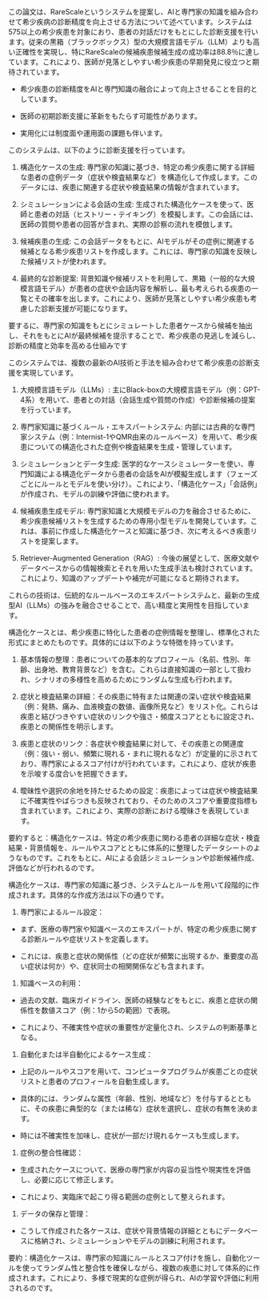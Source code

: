 この論文は、RareScaleというシステムを提案し、AIと専門家の知識を組み合わせて希少疾病の診断精度を向上させる方法について述べています。システムは575以上の希少疾患を対象におり、患者の対話だけをもとにした診断支援を行います。従来の黒箱（ブラックボックス）型の大規模言語モデル（LLM）よりも高い正確性を実現し、特にRareScaleの候補疾患候補生成の成功率は88.8％に達しています。これにより、医師が見落としやすい希少疾患の早期発見に役立つと期待されています。

- 希少疾患の診断精度をAIと専門知識の融合によって向上させることを目的としています。

- 医師の初期診断支援に革新をもたらす可能性があります。

- 実用化には制度面や運用面の課題も伴います。


このシステムは、以下のように診断支援を行っています。

1. 構造化ケースの生成: 専門家の知識に基づき、特定の希少疾患に関する詳細な患者の症例データ（症状や検査結果など）を構造化して作成します。このデータには、疾患に関連する症状や検査結果の情報が含まれています。

2. シミュレーションによる会話の生成: 生成された構造化ケースを使って、医師と患者の対話（ヒストリー・テイキング）を模擬します。この会話には、医師の質問や患者の回答が含まれ、実際の診察の流れを模倣します。

3. 候補疾患の生成: この会話データをもとに、AIモデルがその症例に関連する候補となる希少疾患リストを作成します。これには、専門家の知識を反映した候補リストが使われます。

4. 最終的な診断提案: 背景知識や候補リストを利用して、黒箱（一般的な大規模言語モデル）が患者の症状や会話内容を解析し、最も考えられる疾患の一覧とその確率を出します。これにより、医師が見落としやすい希少疾患も考慮した診断支援が可能になります。

要するに、専門家の知識をもとにシミュレートした患者ケースから候補を抽出し、それをもとにAIが最終候補を提示することで、希少疾患の見逃しを減らし、診断の精度と効率を高める仕組みです


このシステムでは、複数の最新のAI技術と手法を組み合わせて希少疾患の診断支援を実現しています。

1. 大規模言語モデル（LLMs）: 主にBlack-boxの大規模言語モデル（例：GPT-4系）を用いて、患者との対話（会話生成や質問の作成）や診断候補の提案を行っています。

2. 専門家知識に基づくルール・エキスパートシステム: 内部には古典的な専門家システム（例：Internist-1やQMR由来のルールベース）を用いて、希少疾患についての構造化された症例や検査結果を生成・管理しています。

3. シミュレーションとデータ生成: 医学的なケースシミュレーターを使い、専門知識による構造化データから患者の会話をAIが模擬生成します（フェーズごとにルールとモデルを使い分け）。これにより、「構造化ケース」「会話例」が作成され、モデルの訓練や評価に使われます。

4. 候補疾患生成モデル: 専門家知識と大規模モデルの力を融合させるために、希少疾患候補リストを生成するための専用小型モデルを開発しています。これは、事前に作成した構造化ケースと知識に基づき、次に考えるべき疾患リストを提案します。

5. Retriever-Augmented Generation（RAG）: 今後の展望として、医療文献やデータベースからの情報検索とそれを用いた生成手法も検討されています。これにより、知識のアップデートや補完が可能になると期待されます。

これらの技術は、伝統的なルールベースのエキスパートシステムと、最新の生成型AI（LLMs）の強みを融合させることで、高い精度と実用性を目指しています。


構造化ケースとは、希少疾患に特化した患者の症例情報を整理し、標準化された形式にまとめたものです。具体的には以下のような特徴を持っています。

1. 基本情報の整理：患者についての基本的なプロフィール（名前、性別、年齢、出身地、教育背景など）を含む。これらは直接知識の一部として扱われ、シナリオの多様性を高めるためにランダムな生成も行われます。

2. 症状と検査結果の詳細：その疾患に特有または関連の深い症状や検査結果（例：発熱、痛み、血液検査の数値、画像所見など）をリスト化。これらは疾患と結びつきやすい症状のリンクや強さ・頻度スコアとともに設定され、疾患との関係性を明示します。

3. 疾患と症状のリンク：各症状や検査結果に対して、その疾患との関連度（例：強い・弱い、頻繁に現れる・まれに現れるなど）が定量的に示されており、専門家によるスコア付けが行われています。これにより、症状が疾患を示唆する度合いを把握できます。

4. 曖昧性や選択の余地を持たせるための設定：疾患によっては症状や検査結果に不確実性やばらつきも反映されており、そのためのスコアや重要度指標も含まれています。これにより、実際の診断における曖昧さを表現しています。

要約すると：構造化ケースは、特定の希少疾患に関わる患者の詳細な症状・検査結果・背景情報を、ルールやスコアとともに体系的に整理したデータシートのようなものです。これをもとに、AIによる会話シミュレーションや診断候補作成、評価などが行われるのです。



構造化ケースは、専門家の知識に基づき、システムとルールを用いて段階的に作成されます。具体的な作成方法は以下の通りです。

1. 専門家によるルール設定：

- まず、医療の専門家や知識ベースのエキスパートが、特定の希少疾患に関する診断ルールや症状リストを定義します。

- これには、疾患と症状の関係性（どの症状が頻繁に出現するか、重要度の高い症状は何か）や、症状同士の相関関係なども含まれます。

1. 知識ベースの利用：

- 過去の文献、臨床ガイドライン、医師の経験などをもとに、疾患と症状の関係性を数値スコア（例：1から5の範囲）で表現。

- これにより、不確実性や症状の重要性が定量化され、システムの判断基準となる。

1. 自動化または半自動化によるケース生成：

- 上記のルールやスコアを用いて、コンピュータプログラムが疾患ごとの症状リストと患者のプロフィールを自動生成します。

- 具体的には、ランダムな属性（年齢、性別、地域など）を付与するとともに、その疾患に典型的な（または稀な）症状を選択し、症状の有無を決めます。

- 時には不確実性を加味し、症状が一部だけ現れるケースも生成します。

1. 症例の整合性確認：

- 生成されたケースについて、医療の専門家が内容の妥当性や現実性を評価し、必要に応じて修正します。

- これにより、実臨床で起こり得る範囲の症例として整えられます。

1. データの保存と管理：

- こうして作成された各ケースは、症状や背景情報の詳細とともにデータベースに格納され、シミュレーションやモデルの訓練に利用されます。

要約：構造化ケースは、専門家の知識にルールとスコア付けを施し、自動化ツールを使ってランダム性と整合性を確保しながら、複数の疾患に対して体系的に作成されます。これにより、多様で現実的な症例が得られ、AIの学習や評価に利用されるのです。
